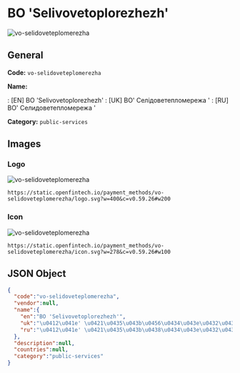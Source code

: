 
# BO 'Selivovetoplorezhezh' 
![vo-selidoveteplomerezha](https://static.openfintech.io/payment_methods/vo-selidoveteplomerezha/logo.svg?w=400&c=v0.59.26#w200)  

## General 
**Code:** `vo-selidoveteplomerezha` 
 
**Name:** 
 
:	[EN] BO 'Selivovetoplorezhezh' 
:	[UK] ВО' Селідоветепломережа ' 
:	[RU] ВО' Селидоветепломережа ' 
 
**Category:** `public-services` 
 

## Images 

### Logo 
![vo-selidoveteplomerezha](https://static.openfintech.io/payment_methods/vo-selidoveteplomerezha/logo.svg?w=400&c=v0.59.26#w200)  

```
https://static.openfintech.io/payment_methods/vo-selidoveteplomerezha/logo.svg?w=400&c=v0.59.26#w200
```  

### Icon 
![vo-selidoveteplomerezha](https://static.openfintech.io/payment_methods/vo-selidoveteplomerezha/icon.svg?w=278&c=v0.59.26#w100)  

```
https://static.openfintech.io/payment_methods/vo-selidoveteplomerezha/icon.svg?w=278&c=v0.59.26#w100
```  

## JSON Object 

```json
{
  "code":"vo-selidoveteplomerezha",
  "vendor":null,
  "name":{
    "en":"BO 'Selivovetoplorezhezh'",
    "uk":"\u0412\u041e' \u0421\u0435\u043b\u0456\u0434\u043e\u0432\u0435\u0442\u0435\u043f\u043b\u043e\u043c\u0435\u0440\u0435\u0436\u0430 '",
    "ru":"\u0412\u041e' \u0421\u0435\u043b\u0438\u0434\u043e\u0432\u0435\u0442\u0435\u043f\u043b\u043e\u043c\u0435\u0440\u0435\u0436\u0430 '"
  },
  "description":null,
  "countries":null,
  "category":"public-services"
}
```  

